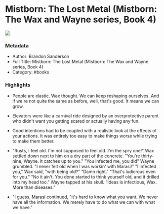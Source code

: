 # Mistborn: The Lost Metal (Mistborn: The Wax and Wayne series, Book 4)

![](https://m.media-amazon.com/images/I/81Gp6vgl-cL._AC_UF1000,1000_QL80_.jpg)

### Metadata

- Author: Brandon Sanderson
- Full Title: Mistborn: The Lost Metal (Mistborn: The Wax and Wayne series, Book 4)
- Category: #books

### Highlights

- People are elastic, Wax thought. We can keep reshaping ourselves. And if we're not quite the same as before, well, that's good. It means we can grow.

- Elevators were like a carnival ride designed by an overprotective parent who didn't want you getting scared or actually having any fun.

- Good intentions had to be coupled with a realistic look at the effects of your actions. It was entirely too easy to make things worse while trying to make them better.

- "Rusts, I feel old. I'm not supposed to feel old. I'm the spry one!" Wax settled down next to him on a dry part of the concrete. "You're thirty-nine, Wayne. It catches up to you." "You infected me, you did" Wayne grumbled. "I never felt old when I was workin' with Marasi!" "I infected you," Wax said, "with being old?" "Damn right." "That's ludicrous even for you." "No it ain't. You done started to think yourself old, and it drilled into my head too." Wayne tapped at his skull. "Ideas is infectious, Wax. More than diseases."

- "I guess, Marasi continued, "it's hard to know what you want. We never have all the information. We merely have to do what we can with what we have."
